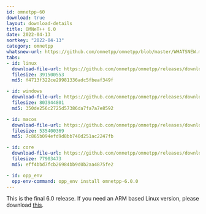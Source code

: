 ```yaml
---
id: omnetpp-60
download: true
layout: download-details
title: OMNeT++ 6.0
date: 2022-04-13
sortkey: "2022-04-13"
category: omnetpp
whatsnew-url: https://github.com/omnetpp/omnetpp/blob/master/WHATSNEW.md#omnet-60-april-2022
tabs:
- id: linux
  download-file-url: https://github.com/omnetpp/omnetpp/releases/download/omnetpp-6.0/omnetpp-6.0-linux-x86_64.tgz
  filesize: 391500553
  md5: f4713f322ce29981336adc5fbeaf349f

- id: windows
  download-file-url: https://github.com/omnetpp/omnetpp/releases/download/omnetpp-6.0/omnetpp-6.0-windows-x86_64.zip
  filesize: 803944801
  md5: 350de256c2725d57386da7fa7a7e8592

- id: macos
  download-file-url: https://github.com/omnetpp/omnetpp/releases/download/omnetpp-6.0/omnetpp-6.0-macos-x86_64.tgz
  filesize: 535400369
  md5: 7c865b094efd9d8bb740d251ac2247fb

- id: core
  download-file-url: https://github.com/omnetpp/omnetpp/releases/download/omnetpp-6.0/omnetpp-6.0-core.tgz
  filesize: 77903473
  md5: eff4bbd7fcb26984bb9d0b2aa4875fe2

- id: opp_env
  opp-env-command: opp_env install omnetpp-6.0.0
---
```


This is the final 6.0 release. If you need an ARM based Linux version, please download
[this](https://github.com/omnetpp/omnetpp/releases/download/omnetpp-6.0/omnetpp-6.0-linux-aarch64.tgz).